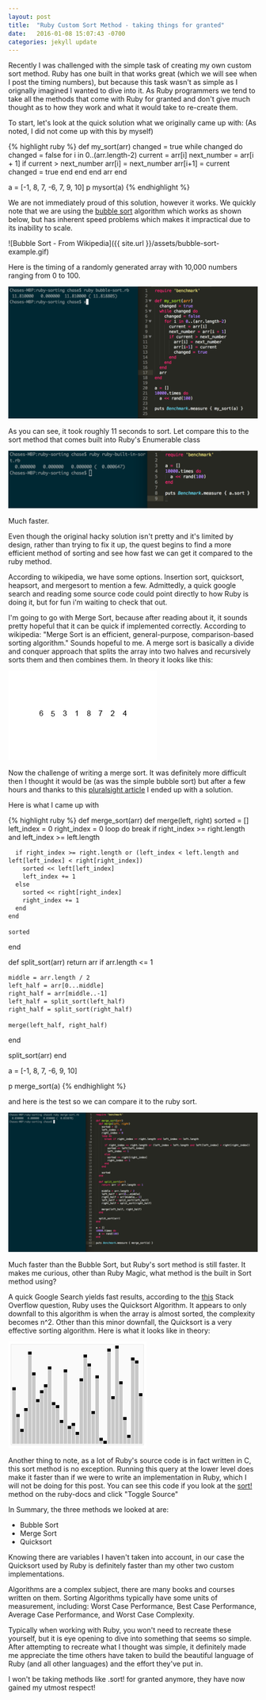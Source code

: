 ```yaml
---
layout: post
title:  "Ruby Custom Sort Method - taking things for granted"
date:   2016-01-08 15:07:43 -0700
categories: jekyll update
---
```


Recently I was challenged with the simple task of creating my own custom sort method. Ruby has one built in that works great (which we will see when I post the timing numbers), but because this task wasn't as simple as I orignally imagined I wanted to dive into it. As Ruby programmers we tend to take all the methods that come with Ruby for granted and don't give much thought as to how they work and what it would take to re-create them.

To start, let's look at the quick solution what we originally came up with: (As noted, I did not come up with this by myself)

{% highlight ruby %}
def my_sort(arr)
  changed = true
  while changed do
    changed = false
    for i in 0..(arr.length-2)
      current = arr[i]
      next_number = arr[i + 1]
      if current > next_number 
        arr[i] = next_number
        arr[i+1] = current
        changed = true
      end
    end
  end
  arr
end

a = [-1, 8, 7, -6, 7, 9, 10]
p mysort(a)
{% endhighlight %}

We are not immediately proud of this solution, however it works. We quickly note that we are using the [bubble sort](https://en.wikipedia.org/wiki/Bubble_sort) algorithm which works as shown below, but has inherent speed problems which makes it impractical due to its inability to scale. 

![Bubble Sort - From Wikipedia]({{ site.url }}/assets/bubble-sort-example.gif)

Here is the timing of a randomly generated array with 10,000 numbers ranging from 0 to 100.

![Bubble Sort Timing](/assets/bubble-sort-timing.png)

As you can see, it took roughly 11 seconds to sort. Let compare this to the sort method that comes built into Ruby's Enumerable class

![Bubble Sort Timing](/assets/ruby-sort-timing.png)

Much faster. 

Even though the original hacky solution isn't pretty and it's limited by design, rather than trying to fix it up, the quest begins to find a more efficient method of sorting and see how fast we can get it compared to the ruby method.

According to wikipedia, we have some options. Insertion sort, quicksort, heapsort, and mergesort to mention a few. Admittedly, a quick google search and reading some source code could point directly to how Ruby is doing it, but for fun i'm waiting to check that out.

I'm going to go with Merge Sort, because after reading about it, it sounds pretty hopeful that it can be quick if implemented correctly. According to wikipedia: "Merge Sort is an efficient, general-purpose, comparison-based sorting algorithm." Sounds hopeful to me. A merge sort is basically a divide and conquer approach that splits the array into two halves and recursively sorts them and then combines them. In theory it looks like this:

![Merge Sort - From Wikipedia](/assets/merge-sort-example.gif)

Now the challenge of writing a merge sort. It was definitely more difficult then I thought it would be (as was the simple bubble sort) but after a few hours and thanks to this [pluralsight article](http://www.sitepoint.com/sorting-algorithms-ruby/) I ended up with a solution.

Here is what I came up with

{% highlight ruby %}
def merge_sort(arr)
  def merge(left, right)
    sorted = []
    left_index = 0
    right_index = 0
    loop do
      break if right_index >= right.length and left_index >= left.length

      if right_index >= right.length or (left_index < left.length and left[left_index] < right[right_index])
        sorted << left[left_index]
        left_index += 1
      else
        sorted << right[right_index]
        right_index += 1
      end
    end

    sorted 
  end

  def split_sort(arr)
    return arr if arr.length <= 1

    middle = arr.length / 2
    left_half = arr[0...middle]
    right_half = arr[middle..-1]
    left_half = split_sort(left_half) 
    right_half = split_sort(right_half)

    merge(left_half, right_half)   
  end

  split_sort(arr)
end

a = [-1, 8, 7, -6, 9, 10]

p merge_sort(a)
{% endhighlight %}

and here is the test so we can compare it to the ruby sort.

![Merge Sort Timing](/assets/merge-sort-timing.png)

Much faster than the Bubble Sort, but Ruby's sort method is still faster. It makes me curious, other than Ruby Magic, what method is the built in Sort method using?

A quick Google Search yields fast results, according to the [this](http://stackoverflow.com/questions/855773/which-algorithm-does-rubys-sort-method-use) Stack Overflow question, Ruby uses the Quicksort Algorithm. It appears to only downfall to this algorithm is when the array is almost sorted, the complexity becomes n^2. Other than this minor downfall, the Quicksort is a very effective sorting algorithm. Here is what it looks like in theory:

![Quicksort Example - Wikipedia](/assets/quicksort-example.gif)

Another thing to note, as a lot of Ruby's source code is in fact written in C, this sort method is no exception. Running this query at the lower level does make it faster than if we were to write an implementation in Ruby, which I will not be doing for this post. You can see this code if you look at the [sort!](http://ruby-doc.org/core-2.2.0/Array.html#method-i-sort-21) method on the ruby-docs
and click "Toggle Source"

In Summary, the three methods we looked at are:

<ul>
  <li>Bubble Sort</li>
  <li>Merge Sort</li>
  <li>Quicksort</li>
</ul>

Knowing there are variables I haven't taken into account, in our case the Quicksort used by Ruby is definitely faster than my other two custom implementations. 

Algorithms are a complex subject, there are many books and courses written on them. Sorting Algorithms typically have some units of measurement, including: Worst Case Performance, Best Case Performance, Average Case Performance, and Worst Case Complexity. 

Typically when working with Ruby, you won't need to recreate these yourself, but it is eye opening to dive into something that seems so simple. After attempting to recreate what I thought was simple, it definitely made me appreciate the time others have taken to build the beautiful language of Ruby (and all other languages) and the effort they've put in.

I won't be taking methods like .sort! for granted anymore, they have now gained my utmost respect!
